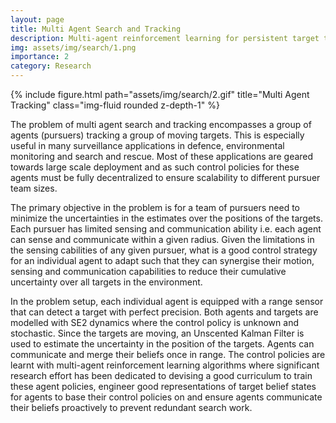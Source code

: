 ```yaml
---
layout: page
title: Multi Agent Search and Tracking
description: Multi-agent reinforcement learning for persistent target tracking
img: assets/img/search/1.png
importance: 2
category: Research
---
```




<div class="row">
    <div class="col-sm mt-3 mt-md-0">
        {% include figure.html path="assets/img/search/2.gif" title="Multi Agent Tracking" class="img-fluid rounded z-depth-1" %}
    </div>
</div>

The problem of multi agent search and tracking encompasses a group of agents (pursuers) tracking a group of moving targets. This is especially useful in many surveillance applications in defence, environmental
monitoring and search and rescue. Most of these applications are geared towards large scale deployment and as such control policies for these agents must be fully decentralized to ensure scalability to different pursuer team sizes.

The primary objective in the problem is for a team of pursuers need to minimize the uncertainties in the estimates over the positions of the targets. Each pursuer has limited sensing and communication ability i.e. each agent can sense
and communicate within a given radius. Given the limitations in the sensing cabilities of any given pursuer,  what is a good control strategy for an individual agent to adapt such that they can synergise their motion, sensing and communication
capabilities to reduce their cumulative uncertainty over all targets in the environment.

In the problem setup, each individual agent is equipped with a range sensor that can detect a target with perfect precision. Both agents and targets are modelled with SE2 dynamics where the control policy is unknown and stochastic. Since the targets are moving,
an Unscented Kalman Filter is used to estimate the uncertainty in the position of the targets. Agents can communicate and merge their beliefs once in range. The control policies are learnt with multi-agent reinforcement learning algorithms where significant
research effort has been dedicated to devising a good curriculum to train these agent policies, engineer good representations of target belief states for agents to base their control policies on and ensure agents communicate their beliefs proactively to prevent
redundant search work.


